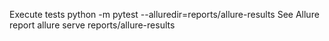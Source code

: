 Execute tests python -m pytest --alluredir=reports/allure-results
See Allure report allure serve reports/allure-results
